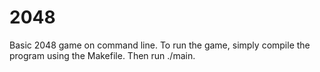 # 2048

Basic 2048 game on command line. To run the game, simply compile the program using the Makefile. Then run ./main. 
